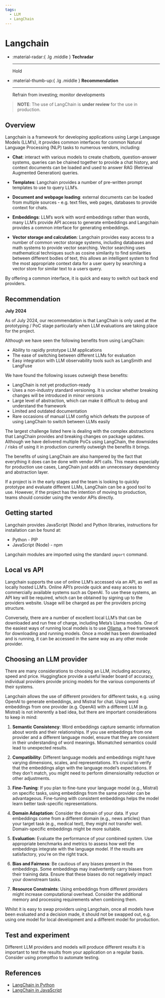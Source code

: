 ```yaml
---
tags:
  - LLM
  - LangChain
---
```


# Langchain

<div class="grid cards" markdown>

-   :material-radar:{ .lg .middle } __Techradar__

    ---

    Hold

-   :material-thumb-up:{ .lg .middle } __Recommendation__

    ---

    Refrain from investing; monitor developments

</div>

> **NOTE**: The use of LangChain is **under review** for the use in production.

## Overview

Langchain is a framework for developing applications using Large Language Models (LLM’s), it provides common interfaces for common Natural Language Processing (NLP) tasks to numerous vendors, including:

- **Chat**: interact with various models to create chatbots, question-answer systems, queries can be chained together to provide a chat history, and context documents can be loaded and used to answer RAG (Retrieval Augmented Generation) queries.

- **Templates**: Langchain provides a number of pre-written prompt templates to use to query LLM’s.

- **Document and webpage loading**: external documents can be loaded from multiple sources - e.g. text files, web pages, databases to provide context for chats.

- **Embeddings**: LLM’s work with word embeddings rather than words, many LLM’s provide API access to generate embeddings and Langchain provides a common interface for generating embeddings.

- **Vector storage and calculation**: Langchain provides easy access to a number of common vector storage systems, including databases and math systems to provide vector searching. Vector searching uses mathematical techniques such as cosine similarity to find similarities between different bodies of text, this allows an intelligent system to find the most appropriate context data for a user query by searching a vector store for similar text to a users query.

By offering a common interface, it is quick and easy to switch out back end providers.

## Recommendation

**July 2024**

As of July 2024, our recommendation is that LangChain is only used at the prototyping / PoC stage particularly when LLM evaluations are taking place for the project.

Although we have seen the following benefits from using LangChain:

- Ability to rapidly prototype LLM applications
- The ease of switching between different LLMs for evaluation
- Easy integration with LLM observability tools such as LangSmith and LangFuse

We have found the following issues outweigh these benefits:

- LangChain is not yet production-ready
- Uses a non-industry standard versioning. It is unclear whether breaking changes will be introduced in minor versions
- Large level of abstraction, which can make it difficult to debug and understand the framework
- Limited and outdated documentation
- Rare occasions of manual LLM config which defeats the purpose of using LangChain to switch between LLMs easily

The largest challenge listed here is dealing with the complex abstractions that LangChain provides and breaking changes on package updates. Although we have delivered multiple PoCs using LangChain, the downsides / risks of using it in production currently outweigh the benefits it brings.

The benefits of using LangChain are also hampered by the fact that everything it does can be done with vendor API calls. This means especially for production use cases, LangChain just adds an unnecessary dependency and abstraction layer.

If a project is in the early stages and the team is looking to quickly prototype and evaluate different LLMs, LangChain can be a good tool to use. However, if the project has the intention of moving to production, teams should consider using the vendor APIs directly.

## Getting started

Langchain provides JavaScript (Node) and Python libraries, instructions for installation can be found at:

- Python - PIP
- JavaScript (Node) - npm

Langchain modules are imported using the standard `import` command.

## Local vs API

Langchain supports the use of online LLM’s accessed via an API, as well as locally hosted LLM’s. Online API’s provide quick and easy access to commercially available systems such as OpenAI. To use these systems, an API key will be required, which can be obtained by signing up to the providers website. Usage will be charged as per the providers pricing structure.

Conversely, there are a number of excellent local LLM’s that can be downloaded and run free of charge, including Meta’s Llama models. One of the easiest ways of running local models is to use [Ollama](https://ollama.com/), a free framework for downloading and running models. Once a model has been downloaded and is running, it can be accessed in the same way as any other mode provider.

## Choosing an LLM provider

There are many considerations to choosing an LLM, including accuracy, speed and price. Huggingface provide a useful leader board of accuracy, individual providers provide pricing models for the various components of their systems.

Langchain allows the use of different providers for different tasks, e.g. using OpenAI to generate embeddings, and Mistral for chat. Using word embeddings from one provider (e.g. OpenAI) with a different LLM (e.g. Mistral) is not inherently a bad idea, but there are important considerations to keep in mind:

1. **Semantic Consistency**: Word embeddings capture semantic information about words and their relationships. If you use embeddings from one provider and a different language model, ensure that they are consistent in their understanding of word meanings. Mismatched semantics could lead to unexpected results.

2. **Compatibility**: Different language models and embeddings might have varying dimensions, scales, and representations. It’s crucial to verify that the embeddings align with the language model’s expectations. If they don’t match, you might need to perform dimensionality reduction or other adjustments.

3. **Fine-Tuning**: If you plan to fine-tune your language model (e.g., Mistral) on specific tasks, using embeddings from the same provider can be advantageous. Fine-tuning with consistent embeddings helps the model learn better task-specific representations.

4. **Domain Adaptation**: Consider the domain of your data. If your embeddings come from a different domain (e.g., news articles) than your target task (e.g., medical text), they might not transfer well. Domain-specific embeddings might be more suitable.

5. **Evaluation**: Evaluate the performance of your combined system. Use appropriate benchmarks and metrics to assess how well the embeddings integrate with the language model. If the results are satisfactory, you’re on the right track.

6. **Bias and Fairness**: Be cautious of any biases present in the embeddings. Some embeddings may inadvertently carry biases from their training data. Ensure that these biases do not negatively impact your downstream tasks.

7. **Resource Constraints**: Using embeddings from different providers might increase computational overhead. Consider the additional memory and processing requirements when combining them.

Whilst it is easy to swap providers using Langchain, once all models have been evaluated and a decision made, it should not be swapped out, e.g. using one model for local development and a different model for production.

## Test and experiment

Different LLM providers and models will produce different results it is important to test the results from your application on a regular basis. Consider using promptfoo to automate testing.

## References

- [LangChain in Python](https://python.langchain.com/v0.2/docs/introduction/)
- [LangChain in JavaScript](https://js.langchain.com/v0.2/docs/introduction/)